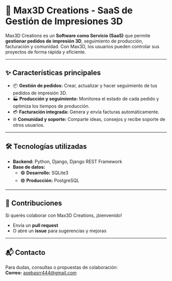 # 🚀 Max3D Creations - SaaS de Gestión de Impresiones 3D

Max3D Creations es un **Software como Servicio (SaaS)** que permite **gestionar pedidos de impresión 3D**, seguimiento de producción, facturación y comunidad. Con Max3D, los usuarios pueden controlar sus proyectos de forma rápida y eficiente.  

---

## ✨ Características principales

- 📦 **Gestión de pedidos:** Crear, actualizar y hacer seguimiento de tus pedidos de impresión 3D.  
- 🏭 **Producción y seguimiento:** Monitorea el estado de cada pedido y optimiza los tiempos de producción.  
- 💳 **Facturación integrada:** Genera y envía facturas automáticamente.  
- 🌐 **Comunidad y soporte:** Comparte ideas, consejos y recibe soporte de otros usuarios.

---

## 🛠 Tecnologías utilizadas

- **Backend:** Python, Django, Django REST Framework  
- **Base de datos:**  
  - 🟢 **Desarrollo:** SQLite3  
  - 🟣 **Producción:** PostgreSQL  

---

## 🤝 Contribuciones

Si querés colaborar con Max3D Creations, ¡bienvenido!  
- Envía un **pull request**  
- O abre un **issue** para sugerencias y mejoras  

---

## 📬 Contacto

Para dudas, consultas o propuestas de colaboración:  
**Correo:** asebasrr444@gmail.com  

